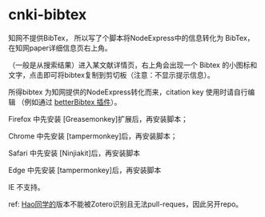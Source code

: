 # cnki-bibtex
知网不提供BibTex， 所以写了个脚本将NodeExpress中的信息转化为 BibTex，在知网paper详细信息页右上角。

（一般是从搜索结果）进入某文献详情页，右上角会出现一个 Bibtex 的小图标和文字，点击即可将bibtex复制到剪切板（注意：不显示提示信息）。

所得bibtex 为知网提供的NodeExpress转化而来，citation key 使用时请自行编辑 （例如通过 [betterBibtex 插件](https://github.com/retorquere/zotero-better-bibtex/releases)）。

Firefox    中先安装 [Greasemonkey]扩展后，再安装脚本；

Chrome  中先安装 [tampermonkey]后，再安装脚本；

Safari      中先安装 [Ninjiakit]后，再安装脚本

Edge       中先安装 [tampermonkey]后，再安装脚本

IE 不支持。

ref: [Hao同学的](https://greasyfork.org/zh-CN/scripts/393305-%E7%9F%A5%E7%BD%91-%E5%8F%82%E8%80%83%E6%96%87%E7%8C%AE-bibtex)版本不能被Zotero识别且无法pull-reques，因此另开repo。
